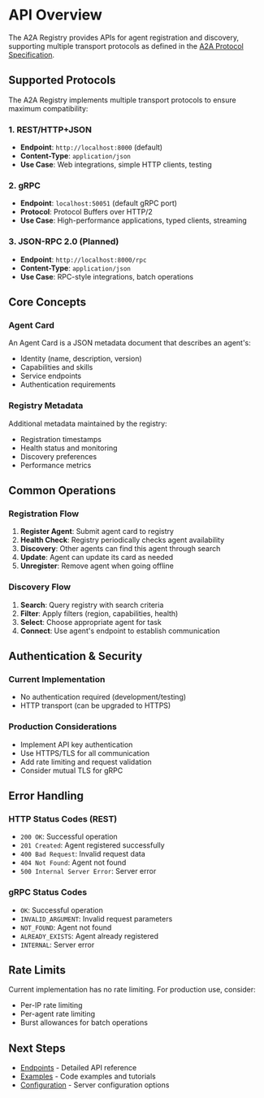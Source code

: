 # API Overview

The A2A Registry provides APIs for agent registration and discovery, supporting multiple transport protocols as defined in the [A2A Protocol Specification](https://a2a-protocol.org).

## Supported Protocols

The A2A Registry implements multiple transport protocols to ensure maximum compatibility:

### 1. REST/HTTP+JSON
- **Endpoint**: `http://localhost:8000` (default)
- **Content-Type**: `application/json`
- **Use Case**: Web integrations, simple HTTP clients, testing

### 2. gRPC
- **Endpoint**: `localhost:50051` (default gRPC port)
- **Protocol**: Protocol Buffers over HTTP/2
- **Use Case**: High-performance applications, typed clients, streaming

### 3. JSON-RPC 2.0 (Planned)
- **Endpoint**: `http://localhost:8000/rpc`
- **Content-Type**: `application/json`
- **Use Case**: RPC-style integrations, batch operations

## Core Concepts

### Agent Card
An Agent Card is a JSON metadata document that describes an agent's:
- Identity (name, description, version)
- Capabilities and skills
- Service endpoints
- Authentication requirements

### Registry Metadata
Additional metadata maintained by the registry:
- Registration timestamps
- Health status and monitoring
- Discovery preferences
- Performance metrics

## Common Operations

### Registration Flow
1. **Register Agent**: Submit agent card to registry
2. **Health Check**: Registry periodically checks agent availability
3. **Discovery**: Other agents can find this agent through search
4. **Update**: Agent can update its card as needed
5. **Unregister**: Remove agent when going offline

### Discovery Flow
1. **Search**: Query registry with search criteria
2. **Filter**: Apply filters (region, capabilities, health)
3. **Select**: Choose appropriate agent for task
4. **Connect**: Use agent's endpoint to establish communication

## Authentication & Security

### Current Implementation
- No authentication required (development/testing)
- HTTP transport (can be upgraded to HTTPS)

### Production Considerations
- Implement API key authentication
- Use HTTPS/TLS for all communication
- Add rate limiting and request validation
- Consider mutual TLS for gRPC

## Error Handling

### HTTP Status Codes (REST)
- `200 OK`: Successful operation
- `201 Created`: Agent registered successfully
- `400 Bad Request`: Invalid request data
- `404 Not Found`: Agent not found
- `500 Internal Server Error`: Server error

### gRPC Status Codes
- `OK`: Successful operation
- `INVALID_ARGUMENT`: Invalid request parameters
- `NOT_FOUND`: Agent not found
- `ALREADY_EXISTS`: Agent already registered
- `INTERNAL`: Server error

## Rate Limits

Current implementation has no rate limiting. For production use, consider:
- Per-IP rate limiting
- Per-agent rate limiting
- Burst allowances for batch operations

## Next Steps

- [Endpoints](endpoints.md) - Detailed API reference
- [Examples](examples.md) - Code examples and tutorials
- [Configuration](../getting-started/configuration.md) - Server configuration options